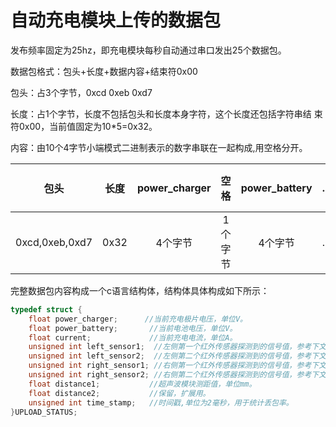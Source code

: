 # 自动充电模块上传的数据包

发布频率固定为25hz，即充电模块每秒自动通过串口发出25个数据包。

数据包格式：包头+长度+数据内容+结束符0x00

包头：占3个字节，0xcd 0xeb 0xd7

长度：占1个字节，长度不包括包头和长度本身字符，这个长度还包括字符串结
束符0x00，当前值固定为10*5=0x32。

内容：由10个4字节小端模式二进制表示的数字串联在一起构成,用空格分开。

|包头|长度|power_charger|空格|power_battery|...|数据n|...|time_stamp|结束符|
|:--:|:--:|:--:|:--:|:--:|:--:|:--:|:--:|:--:|:--:|
|0xcd,0xeb,0xd7|0x32|4个字节|1个字节|4个字节|...|4个字节|...|4个字节|0x00|

完整数据包内容构成一个c语言结构体，结构体具体构成如下所示：

```c
typedef struct {
    float power_charger;      //当前充电极片电压，单位V。
    float power_battery;       //当前电池电压，单位V。
    float current;             //当前充电电流，单位A。
    unsigned int left_sensor1;  //左侧第一个红外传感器探测到的信号值，参考下文定义。
    unsigned int left_sensor2;  //左侧第二个红外传感器探测到的信号值，参考下文定义。
    unsigned int right_sensor1; //右侧第一个红外传感器探测到的信号值，参考下文定义。
    unsigned int right_sensor2; //右侧第二个红外传感器探测到的信号值，参考下文定义。
    float distance1;           //超声波模块测距值，单位mm。
    float distance2;           //保留，扩展用。
    unsigned int time_stamp;   //时间戳,单位为2毫秒，用于统计丢包率。
}UPLOAD_STATUS;
```